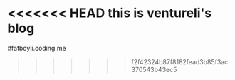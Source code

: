 <<<<<<< HEAD
this is ventureli's blog
=======
#fatboyli.coding.me
>>>>>>> f2f42324b87f8182fead3b85f3ac370543b43ec5
